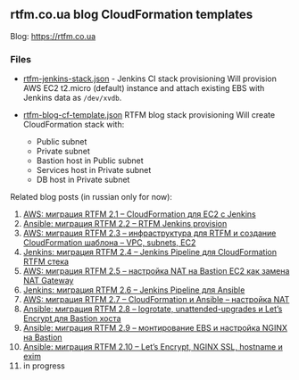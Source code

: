## rtfm.co.ua blog CloudFormation templates

Blog: https://rtfm.co.ua

### Files

* [rtfm-jenkins-stack.json](https://github.com/setevoy2/rtfm-blog-cf-templates/blob/master/rtfm-jenkins-stack.json) - Jenkins CI stack provisioning
Will provision AWS EC2 t2.micro (default) instance and attach existing EBS with Jenkins data as `/dev/xvdb`.

* [rtfm-blog-cf-template.json](https://github.com/setevoy2/rtfm-blog-cf-templates/blob/master/rtfm-blog-cf-template.json) RTFM blog stack provisioning
Will create CloudFormation stack with:

  - Public subnet
  - Private subnet
  - Bastion host in Public subnet
  - Services host in Private subnet
  - DB host in Private subnet

Related blog posts (in russian only for now):

1. [AWS: миграция RTFM 2.1 – CloudFormation для EC2 c Jenkins](https://rtfm.co.ua/aws-cloudformation-dlya-ec2-c-jenkins/)
2. [Ansible: миграция RTFM 2.2 – RTFM Jenkins provision](https://rtfm.co.ua/ansible-rtfm-jenkins-provision/)
3. [AWS: миграция RTFM 2.3 – инфраструктура для RTFM и создание CloudFormation шаблона – VPC, subnets, EC2](https://rtfm.co.ua/aws-infrastruktura-dlya-rtfm-i-sozdanie-cloudformation-shablona-vpc-subnets-ec2/)
4. [Jenkins: миграция RTFM 2.4 – Jenkins Pipeline для CloudFormation RTFM стека](https://rtfm.co.ua/jenkins-migraciya-rtfm-2-4-jenkins-pipeline-dlya-cloudformation-rtfm-steka/)
5. [AWS: миграция RTFM 2.5 – настройка NAT на Bastion EC2 как замена NAT Gateway](https://rtfm.co.ua/aws-migraciya-rtfm-2-5-nastrojka-nat-na-bastion-ec2-kak-zamena-nat-gateway/)
6. [Jenkins: миграция RTFM 2.6 – Jenkins Pipeline для Ansible](https://rtfm.co.ua/jenkins-migraciya-rtfm-2-6-jenkins-pipeline-dlya-ansible/)
7. [AWS: миграция RTFM 2.7 – CloudFormation и Ansible – наcтройка NAT](https://rtfm.co.ua/aws-migraciya-rtfm-2-7-cloudformation-i-ansible-nactrojka-nat/)
8. [Ansible: миграция RTFM 2.8 – logrotate, unattended-upgrades и Let’s Encrypt для Bastion хоста](https://rtfm.co.ua/ansible-migraciya-rtfm-2-8-logrotate-unattended-upgrades-i-lets-encrypt-dlya-bastion-xosta/)
9. [Ansible: миграция RTFM 2.9 – монтирование EBS и настройка NGINX на Bastion](https://rtfm.co.ua/ansible-migraciya-rtfm-2-9-montirovanie-ebs-i-nastrojka-nginx-na-bastion/)
10. [Ansible: миграция RTFM 2.10 – Let’s Encrypt, NGINX SSL, hostname и exim](https://rtfm.co.ua/ansible-migraciya-rtfm-2-10-lets-encrypt-nginx-ssl-hostname-i-exim/)
11. in progress
